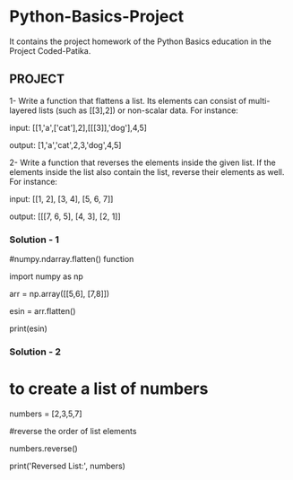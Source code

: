 # Python-Basics-Project
It contains the project homework of the Python Basics education in the Project Coded-Patika.

## PROJECT

1- Write a function that flattens a list. Its elements can consist of multi-layered lists (such as [[3],2]) or non-scalar data. For instance:

input: [[1,'a',['cat'],2],[[[3]],'dog'],4,5]

output: [1,'a','cat',2,3,'dog',4,5]

2- Write a function that reverses the elements inside the given list. If the elements inside the list also contain the list, reverse their elements as well. For instance:

input: [[1, 2], [3, 4], [5, 6, 7]]

output: [[[7, 6, 5], [4, 3], [2, 1]]

### Solution - 1

#numpy.ndarray.flatten() function

import numpy as np

arr = np.array([[5,6], [7,8]])

esin = arr.flatten()

print(esin)

### Solution - 2

# to create a list of numbers

numbers = [2,3,5,7]

#reverse the order of list elements

numbers.reverse()

print('Reversed List:', numbers)

